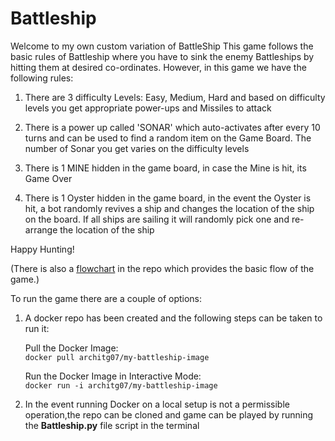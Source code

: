 # Battleship
Welcome to my own custom variation of BattleShip
This game follows the basic rules of Battleship where you have to sink the enemy Battleships by hitting them at desired co-ordinates. However, in this game we have the following rules:

1. There are 3 difficulty Levels: Easy, Medium, Hard and based on difficulty levels you get appropriate power-ups and Missiles to attack

2. There is a power up called 'SONAR' which auto-activates after every 10 turns and can be used to find a random item on the Game Board. The number of Sonar you get varies on the difficulty levels

3. There is 1 MINE hidden in the game board, in case the Mine is hit, its Game Over

4. There is 1 Oyster hidden in the game board, in the event the Oyster is hit, a bot randomly revives a ship and changes the location of the ship on the board. If all ships are sailing it will randomly pick one and re-arrange the location of the ship

Happy Hunting!

(There is also a [flowchart](https://github.com/architg07/Battleship/blob/main/Battleship%20Flowchart.png) in the repo which provides the basic flow of the game.)

To run the game there are a couple of options:

1. A docker repo has been created and the following steps can be taken to run it:

    Pull the Docker Image:<br>
   ```docker pull architg07/my-battleship-image```

    Run the Docker Image in Interactive Mode:<br>
   ```docker run -i architg07/my-battleship-image```

2. In the event running Docker on a local setup is not a permissible operation,the repo can be cloned and game can be played by running the **Battleship.py** file script in the terminal
